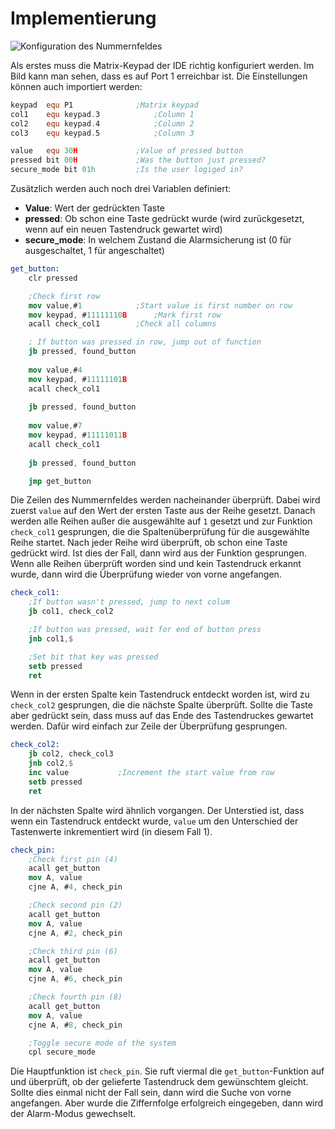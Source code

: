 
# Implementierung #

![Konfiguration des Nummernfeldes](images/keypad-screenshot)

Als erstes muss die Matrix-Keypad der IDE richtig konfiguriert werden. Im Bild kann man sehen, dass es auf Port 1 erreichbar ist. Die Einstellungen können auch importiert werden:
<!--
````
# MCU 8051 IDE: Virtual HW component configuration file
# Project: AlarmKeypadLogin
# Component: Matrix Keypad

MatrixKeyPad {{4 1 0 1 5 1 1 1 6 1 2 1 7 - 3 -} {4 4 0 7 5 3 1 6 6 2 2 5 7 - 3 -} {} {} {0 0 1 0 2 0 3 0 4 0 5 0 6 0 7 0 8 0 9 0 10 0 11 0 12 0 13 0 14 0 15 0} 1 1}
````
-->

````nasm
keypad  equ P1              ;Matrix keypad
col1    equ keypad.3            ;Column 1
col2    equ keypad.4            ;Column 2
col3    equ keypad.5            ;Column 3

value   equ 30H             ;Value of pressed button
pressed bit 00H             ;Was the button just pressed?
secure_mode bit 01h         ;Is the user logiged in?
````

Zusätzlich werden auch noch drei Variablen definiert:
* **Value**: Wert der gedrückten Taste
* **pressed**: Ob schon eine Taste gedrückt wurde (wird zurückgesetzt, wenn auf ein neuen Tastendruck gewartet wird)
* **secure_mode**: In welchem Zustand die Alarmsicherung ist (0 für ausgeschaltet, 1 für angeschaltet)


````nasm
get_button:
    clr pressed

    ;Check first row
    mov value,#1            ;Start value is first number on row
    mov keypad, #11111110B      ;Mark first row
    acall check_col1        ;Check all columns 

    ; If button was pressed in row, jump out of function
    jb pressed, found_button    
 
    mov value,#4
    mov keypad, #11111101B
    acall check_col1
 
    jb pressed, found_button
 
    mov value,#7
    mov keypad, #11111011B
    acall check_col1
 
    jb pressed, found_button

    jmp get_button
````

Die Zeilen des Nummernfeldes werden nacheinander überprüft. Dabei wird zuerst `value` auf den Wert der ersten Taste aus der Reihe gesetzt. Danach werden alle Reihen außer die ausgewählte auf `1` gesetzt und zur Funktion `check_col1` gesprungen, die die Spaltenüberprüfung für die ausgewählte Reihe startet. Nach jeder Reihe wird überprüft, ob schon eine Taste gedrückt wird. Ist dies der Fall, dann wird aus der Funktion gesprungen. Wenn alle Reihen überprüft worden sind und kein Tastendruck erkannt wurde, dann wird die Überprüfung wieder von vorne angefangen.

````nasm
check_col1:
    ;If button wasn't pressed, jump to next colum
    jb col1, check_col2

    ;If button was pressed, wait for end of button press
    jnb col1,$

    ;Set bit that key was pressed
    setb pressed
    ret
````

Wenn in der ersten Spalte kein Tastendruck entdeckt worden ist, wird zu `check_col2` gesprungen, die die nächste Spalte überprüft. Sollte die Taste aber gedrückt sein, dass muss auf das Ende des Tastendruckes gewartet werden. Dafür wird einfach zur Zeile der Überprüfung gesprungen.

````nasm
check_col2:
    jb col2, check_col3
    jnb col2,$
    inc value           ;Increment the start value from row
    setb pressed
    ret
````

In der nächsten Spalte wird ähnlich vorgangen. Der Unterstied ist, dass wenn ein Tastendruck entdeckt wurde, `value` um den Unterschied der Tastenwerte inkrementiert wird (in diesem Fall 1).

````nasm
check_pin:
    ;Check first pin (4)
    acall get_button
    mov A, value
    cjne A, #4, check_pin

    ;Check second pin (2)
    acall get_button
    mov A, value
    cjne A, #2, check_pin

    ;Check third pin (6)
    acall get_button
    mov A, value
    cjne A, #6, check_pin

    ;Check fourth pin (8)
    acall get_button
    mov A, value
    cjne A, #8, check_pin

    ;Toggle secure mode of the system
    cpl secure_mode
````

Die Hauptfunktion ist `check_pin`. Sie ruft viermal die `get_button`-Funktion auf und überprüft, ob der gelieferte Tastendruck dem gewünschtem gleicht. Sollte dies einmal nicht der Fall sein, dann wird die Suche von vorne angefangen. Aber wurde die Ziffernfolge erfolgreich eingegeben, dann wird der Alarm-Modus gewechselt.
